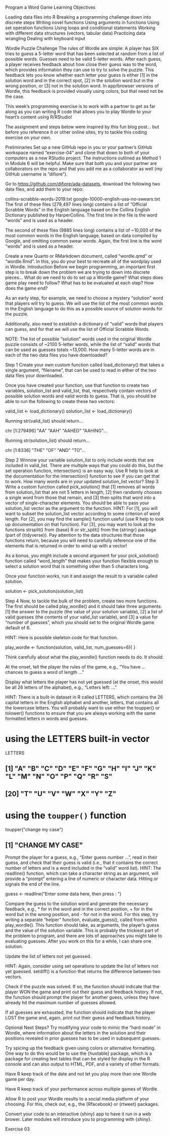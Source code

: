 Program a Word Game
Learning Objectives

Loading data files into R
Breaking a programming challenge down into discrete steps
Writing novel functions
Using arguments in functions
Using set operation functions
Using loops and conditional statements
Working with different data structures (vectors, tabular data)
Practicing data wrangling
Dealing with keyboard input

Wordle Puzzle Challenge
The rules of Wordle are simple: A player has SIX tries to guess a 5-letter word that has been selected at random from a list of possible words. Guesses need to be valid 5-letter words. After each guess, a player receives feedback about how close their guess was to the word, which provides information they can use to try to solve the puzzle. This feedback lets you know whether each letter your guess is either [1] in the solution word and in the correct spot, [2] in the solution word but in the wrong position, or [3] not in the solution word. In app/browser versions of Wordle, this feedback is provided visually using colors, but that need not be the case.

This week’s programming exercise is to work with a partner to get as far along as you can writing R code that allows you to play Wordle to your heart’s content using R/RStudio!

The assignment and steps below were inspired by this fun blog post… but before you reference it or other online sites, try to tackle this coding exercise on your own.

Preliminaries
Set up a new GitHub repo in you or your partner’s GitHub workspace named “exercise-04” and clone that down to both of your computers as a new RStudio project. The instructions outlined as Method 1 in Module 6 will be helpful. Make sure that both you and your partner are collaborators on the repo and that you add me as a collaborator as well (my GitHub username is “difiore”).

Go to https://github.com/difiore/ada-datasets, download the following two data files, and add them to your repo:

collins-scrabble-words-2019.txt
google-10000-english-usa-no-swears.txt
The first of these files (279,497 lines long) contains a list of “Official Scrabble Words” in the English language based on the Collins English Dictionary published by HarperCollins. The first line in the file is the word “words” and is used as a header.

The second of these files (9885 lines long) contains a list of ~10,000 of the most common words in the English language, based on data compiled by Google, and omitting common swear words. Again, the first line is the word “words” and is used as a header.

Create a new Quarto or RMarkdown document, called “wordle.qmd” or “wordle.Rmd”. In this, you do your best to recreate all of the wordplay used in Wordle.
Introduction
Before we begin programming, an important first step is to break down the problem we are trying to down into discrete pieces… What do we need to do to set up a Wordle game? What steps does game play need to follow? What has to be evaluated at each step? How does the game end?

As an early step, for example, we need to choose a mystery “solution” word that players will try to guess. We will use the list of the most common words in the English language to do this as a possible source of solution words for the puzzle.

Additionally, also need to establish a dictionary of “valid” words that players can guess, and for that we will use the list of Official Scrabble Words.

NOTE: The list of possible “solution” words used in the original Wordle puzzle consists of ~2100 5-letter words, while the list of “valid” words that can be used as guesses totals ~13,000. How many 5-letter words are in each of the two data files you have downloaded?

Step 1
Create your own custom function called load_dictionary() that takes a single argument, “filename”, that can be used to read in either of the two data files your downloaded.

Once you have created your function, use that function to create two variables, solution_list and valid_list, that, respectively contain vectors of possible solution words and valid words to guess. That is, you should be able to run the following to create these two vectors:

valid_list <- load_dictionary(<filename here>)
solution_list <- load_dictionary(<filename here>)

Running str(valid_list) should return…

chr [1:279496] "AA" "AAH" "AAHED" "AAHING"...

Running str(solution_list) should return…

chr [1:8336] "THE" "OF" "AND" "TO"...

Step 2
Winnow your variable solution_list to only include words that are included in valid_list. There are multiple ways that you could do this, but the set operation function, intersection() is an easy way. Use R help to look at the documentation for the intersection() function to see if you can get that to work. How many words are in your updated solution_list vector?
Step 3
Write a custom function called pick_solution() that [1] removes all words from solution_list that are not 5 letters in length, [2] then randomly chooses a single word from those that remain, and [3] then splits that word into a vector of single-character elements. You should be able to pass your solution_list vector as the argument to the function.
HINT: For [1], you will want to subset the solution_list vector according to some criterion of word length. For [2], you may find the sample() function useful (use R help to look up documentation on that function). For [3], you may want to look at the functions strsplit() from {base} R or str_split() from the {stringr} package (part of {tidyverse}). Pay attention to the data structures that those functions return, because you will need to carefully reference one of the elements that is returned in order to wind up with a vector!

As a bonus, you might include a second argument for your pick_solution() function called “word_length” that makes your function flexible enough to select a solution word that is something other than 5 characters long.

Once your function works, run it and assign the result to a variable called solution.

solution <- pick_solution(solution_list)

Step 4
Now, to tackle the bulk of the problem, create two more functions. The first should be called play_wordle() and it should take three arguments: [1] the answer to the puzzle (the value of your solution variable), [2] a list of valid guesses (the contents of your valid_list variable), and [3] a value for “number of guesses”, which you should set to the original Wordle game default of 6.

HINT: Here is possible skeleton code for that function.

play_wordle <- function(solution, valid_list, num_guesses=6){
      <function code here>
    }

Think carefully about what the play_wordle() function needs to do. It should:

At the onset, tell the player the rules of the game, e.g., “You have … chances to guess a word of length …”

Display what letters the player has not yet guessed (at the onset, this would be all 26 letters of the alphabet), e.g., “Letters left: …”

HINT: There is a built-in dataset in R called LETTERS, which contains the 26 capital letters in the English alphabet and another, letters, that contains all the lowercase letters. You will probably want to use either the toupper() or tolower() functions to ensure that you are always working with the same formatted letters in words and guesses.

# using the LETTERS built-in vector
LETTERS

##  [1] "A" "B" "C" "D" "E" "F" "G" "H" "I" "J" "K" "L" "M" "N" "O" "P" "Q" "R" "S"
## [20] "T" "U" "V" "W" "X" "Y" "Z"
# using the `toupper()` function
toupper("change my case")

## [1] "CHANGE MY CASE"
Prompt the player for a guess, e.g., “Enter guess number …”, read in their guess, and check that their guess is valid (i.e., that it contains the correct number of letters and is a word included in the “valid” word list).
HINT: The readline() function, which can take a character string as an argument, will provide a “prompt” entering a line of numeric or character data. Hitting <enter> or <return> signals the end of the line.

guess <- readline("Enter some data here, then press <enter>: ")

Compare the guess to the solution word and generate the necessary feedback, e.g., * for in the word and in the correct position, + for in the word but in the wrong position, and - for not in the word. For this step, try writing a separate “helper” function, evaluate_guess(), called from within play_wordle(). This function should take, as arguments, the player’s guess and the value of the solution variable. This is probably the trickiest part of the problem to program, and there are lots of approaches you might take to evaluating guesses. After you work on this for a while, I can share one solution.

Update the list of letters not yet guessed.

HINT: Again, consider using set operations to update the list of letters not yet guessed. setdiff() is a function that returns the difference between two vectors.

Check if the puzzle was solved. If so, the function should indicate that the player WON the game and print out their guess and feedback history. If not, the function should prompt the player for another guess, unless they have already hit the maximum number of guesses allowed.

If all guesses are exhausted, the function should indicate that the player LOST the game and, again, print out their guess and feedback history.

Optional Next Steps?
Try modifying your code to mimic the “hard mode” in Wordle, where information about the letters in the solution and their positions revealed in prior guesses has to be used in subsequent guesses.

Try spicing up the feedback given using colors or alternative formatting. One way to do this would be to use the {huxtable} package, which is a package for creating text tables that can be styled for display in the R console and can also output to HTML, PDF, and a variety of other formats.

Have R keep track of the date and not let you play more than one Wordle game per day.

Have R keep track of your performance across multiple games of Wordle.

Allow R to post your Wordle results to a social media platform of your choosing. For this, check out, e.g., the {Rfacebook} or {rtweet} packages.

Convert your code to an interactive {shiny} app to have it run in a web brower. Later modules will introduce you to programming with {shiny}.

Exercise 03
